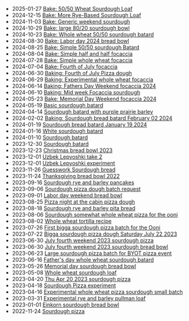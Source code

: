 - 2025-01-27 [Bake: 50/50 Wheat Sourdough Loaf](../938)
- 2024-12-15 [Bake: More Rye-Based Sourdough Loaf](../910)
- 2024-11-03 [Bake: Generic weekend sourdough](../870)
- 2024-10-29 [Bake: large 80/20 sourdough bowl](../868)
- 2024-10-23 [Bake: Whole wheat 50/50 sourdough batard](../862)
- 2024-08-30 [Bake: Labor day 2024 bread bowl](../827)
- 2024-08-25 [Bake: Simple 50/50 sourdough Batard](../817)
- 2024-08-04 [Bake: Simple half and half focaccia](../792)
- 2024-07-28 [Bake: Simple whole wheat focaccia](../738)
- 2024-07-04 [Bake: Fourth of July focaccia](../640)
- 2024-06-30 [Baking: Fourth of July Pizza dough](../614)
- 2024-06-29 [Baking: Experimental whole wheat focaccia](../608)
- 2024-06-14 [Baking: Fathers Day Weekend focaccia 2024](../591)
- 2024-06-10 [Baking: Mid week Focaccia sourdough](../588)
- 2024-05-23 [Bake: Memorial Day Weekend focaccia 2024](../561)
- 2024-05-19 [Basic sourdough batard](../558)
- 2024-04-14 [Sourdough batard with purple prairie barley](../528)
- 2024-02-02 [Baking: Sourdough bread batard February 02 2024](../482)
- 2024-01-19 [Sourdough bread batard January 19 2024](../478)
- 2024-01-16 [White sourdough batard](../474)
- 2024-01-10 [Sourdough batard](../462)
- 2023-12-30 [Sourdough batard](../457)
- 2023-12-23 [Christmas bread bowl 2023](../450)
- 2023-12-01 [Uzbek Lepyoshki take 2](../441)
- 2023-12-01 [Uzbek Lepyoshki experiment](../431)
- 2023-11-26 [Guesswork Sourdough bread](../428)
- 2023-11-24 [Thanksgiving bread bowl 2022](../305)
- 2023-09-16 [Sourdough rye and barley pancakes](../328)
- 2023-09-06 [Sourdough pizza dough batch request](../317)
- 2023-09-01 [Labor day weekend bread bowl](../293)
- 2023-08-25 [Pizza night at the cabin pizza dough](../295)
- 2023-08-18 [Sourdough rye and barley pita bread](../331)
- 2023-08-06 [Sourdough somewhat whole wheat pizza for the ooni](../294)
- 2023-08-02 [Whole wheat tortilla recipe](../296)
- 2023-07-26 [First bigga sourdough pizza batch for the Ooni](../297)
- 2023-07-22 [Bigga sourdough pizza dough Saturday July 22 2023](../298)
- 2023-06-30 [July fourth weekend 2023 sourdough pizza](../301)
- 2023-06-30 [July fourth weekend 2023 sourdough bread bowl](../299)
- 2023-06-23 [Large sourdough pizza batch for BYOT pizza event](../302)
- 2023-06-16 [Father's day whole wheat sourdough batard](../306)
- 2023-05-26 [Memorial day sourdough bread bowl](../304)
- 2023-05-08 [Whole wheat sourdough loaf](../307)
- 2023-04-20 [Thu Apr 20 2023 sourdough pizza](../303)
- 2023-04-18 [Sourdough Pizza experiment](../309)
- 2023-04-16 [Experimental whole wheat pizza sourdough small batch](../308)
- 2023-03-31 [Experimental rye and barley pullman loaf](../310)
- 2023-01-01 [Einkorn sourdough bread bowl](../311)
- 2022-11-24 [Sourdough pizza](../312)
